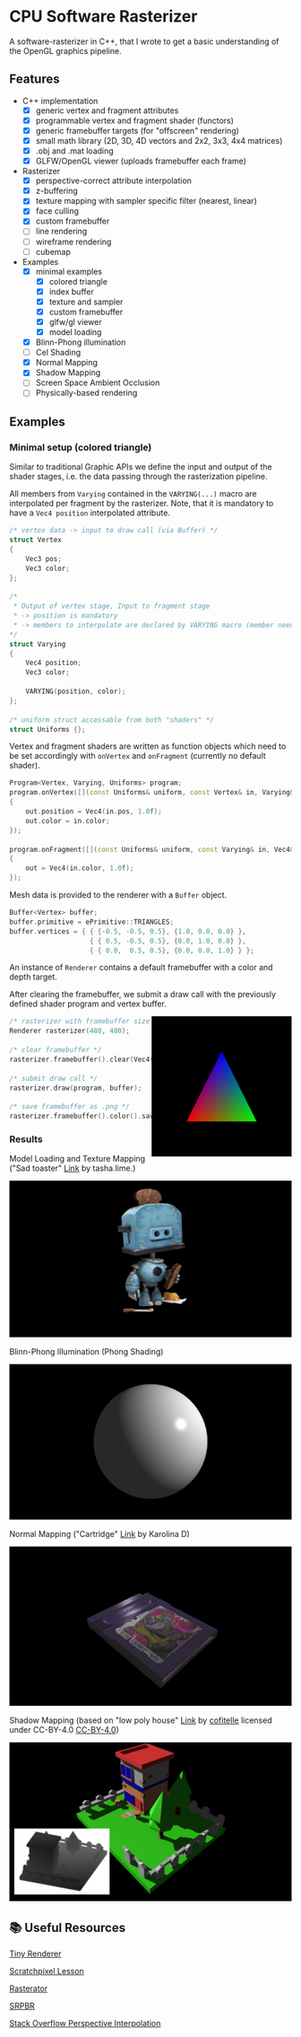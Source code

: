 # CPU Software Rasterizer

A software-rasterizer in C++, that I wrote to get a basic understanding of the OpenGL graphics pipeline.

## Features

- C++ implementation
  - [x] generic vertex and fragment attributes
  - [x] programmable vertex and fragment shader (functors)
  - [x] generic framebuffer targets (for "offscreen" rendering) 
  - [x] small math library (2D, 3D, 4D vectors and 2x2, 3x3, 4x4 matrices)
  - [x] .obj and .mat loading
  - [x] GLFW/OpenGL viewer (uploads framebuffer each frame)
- Rasterizer
  - [x] perspective-correct attribute interpolation
  - [x] z-buffering
  - [x] texture mapping with sampler specific filter (nearest, linear)
  - [x] face culling
  - [x] custom framebuffer
  - [ ] line rendering
  - [ ] wireframe rendering
  - [ ] cubemap
- Examples
  - [x] minimal examples
    - [x] colored triangle
    - [x] index buffer
    - [x] texture and sampler
    - [x] custom framebuffer
    - [x] glfw/gl viewer
    - [x] model loading
  - [x] Blinn-Phong illumination
  - [ ] Cel Shading
  - [x] Normal Mapping
  - [x] Shadow Mapping
  - [ ] Screen Space Ambient Occlusion
  - [ ] Physically-based rendering     

## Examples

### Minimal setup (colored triangle)

Similar to traditional Graphic APIs we define the input and output of the shader stages, i.e. the data passing through the rasterization pipeline.

All members from `Varying` contained in the `VARYING(...)` macro are interpolated per fragment by the rasterizer.
Note, that it is mandatory to have a `Vec4 position` interpolated attribute.
```cpp
/* vertex data -> input to draw call (via Buffer) */
struct Vertex
{
    Vec3 pos;
    Vec3 color;
};

/*
 * Output of vertex stage, Input to fragment stage
 * -> position is mandatory
 * -> members to interpolate are declared by VARYING macro (member need scalar multiplication, and addition)
*/
struct Varying
{
    Vec4 position;
    Vec3 color;

    VARYING(position, color);
};

/* uniform struct accessable from both "shaders" */
struct Uniforms {};
```
Vertex and fragment shaders are written as function objects which need to be set accordingly with `onVertex` and `onFragment` (currently no default shader).
```cpp
Program<Vertex, Varying, Uniforms> program;
program.onVertex([](const Uniforms& uniform, const Vertex& in, Varying& out)
{
    out.position = Vec4(in.pos, 1.0f);
    out.color = in.color;
});

program.onFragment([](const Uniforms& uniform, const Varying& in, Vec4& out)
{
    out = Vec4(in.color, 1.0f);
});
```

Mesh data is provided to the renderer with a `Buffer` object.

```cpp
Buffer<Vertex> buffer;
buffer.primitive = ePrimitive::TRIANGLES;
buffer.vertices = { { {-0.5, -0.5, 0.5}, {1.0, 0.0, 0.0} },
                    { { 0.5, -0.5, 0.5}, {0.0, 1.0, 0.0} },
                    { { 0.0,  0.5, 0.5}, {0.0, 0.0, 1.0} } };

```
An instance of `Renderer` contains a default framebuffer with a color and depth target.

After clearing the framebuffer, we submit a draw call with the previously defined shader program and vertex buffer.

<img src="img/00_triangle.png" align="right" height=250px>

```cpp
/* rasterizer with framebuffer size */
Renderer rasterizer(480, 480);

/* clear framebuffer */
rasterizer.framebuffer().clear(Vec4(0, 0, 0, 1));

/* submit draw call */
rasterizer.draw(program, buffer);

/* save framebuffer as .png */
rasterizer.framebuffer().color().save("00_triangle.png");

```
### Results

Model Loading and Texture Mapping ("Sad toaster" [Link](https://skfb.ly/on9Dn) by tasha.lime.)

![alt](img/example_model.jpg)

Blinn-Phong Illumination (Phong Shading)

![alt](img/example_blinn_phong.jpg)

Normal Mapping ("Cartridge" [Link](https://sketchfab.com/3d-models/gameboy-cartridge-7c0160c8097a43e0a5e146bf4d7e01a1) by Karolina D)

![alt](img/example_normal_mapping.png)

Shadow Mapping (based on "low poly house" [Link](https://sketchfab.com/3d-models/low-poly-house-02635c7c191848699e88085c2ab27538) by [cofitelle](https://sketchfab.com/cofitelle) licensed under CC-BY-4.0 [CC-BY-4.0](http://creativecommons.org/licenses/by/4.0/))

![alt](img/example_shadow_mapping.png)

## :books: Useful Resources
[Tiny Renderer](https://github.com/ssloy/tinyrenderer/wiki/Lesson-0:-getting-started)

[Scratchpixel Lesson](https://www.scratchapixel.com/lessons/3d-basic-rendering/rasterization-practical-implementation/overview-rasterization-algorithm.html)

[Rasterator](https://github.com/diharaw/Rasterator)

[SRPBR](https://github.com/niepp/srpbr)

[Stack Overflow Perspective Interpolation](https://stackoverflow.com/questions/24441631/how-exactly-does-opengl-do-perspectively-correct-linear-interpolation)
